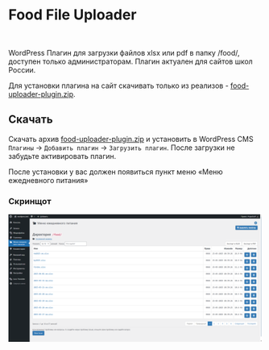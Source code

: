 # Food File Uploader
<span><a href="https://github.com/ProjectSoft-STUDIONIONS/food-uploader-plugin/releases/latest" target="_blank"><img src="https://img.shields.io/github/v/release/ProjectSoft-STUDIONIONS/food-uploader-plugin?style=for-the-badge" alt=""></a></span> <span><a href="https://github.com/ProjectSoft-STUDIONIONS/food-uploader-plugin/blob/main/LICENSE" target="_blank"><img src="https://img.shields.io/github/license/ProjectSoft-STUDIONIONS/food-uploader-plugin?style=for-the-badge" alt=""></a></span> <span><a href="https://github.com/ProjectSoft-STUDIONIONS/food-uploader-plugin" target="_blank"><img src="https://img.shields.io/github/repo-size/ProjectSoft-STUDIONIONS/food-uploader-plugin?style=for-the-badge" alt=""></a></span> <span><a href="https://github.com/ProjectSoft-STUDIONIONS/food-uploader-plugin/releases/latest" target="_blank"><img src="https://img.shields.io/github/downloads/ProjectSoft-STUDIONIONS/food-uploader-plugin/total?style=for-the-badge" alt=""></a></span>

WordPress Плагин для загрузки файлов xlsx или pdf в папку /food/, доступен только администраторам. Плагин актуален для сайтов школ России.

Для установки плагина на сайт скачивать только из реализов - [food-uploader-plugin.zip](../../releases/latest/download/food-uploader-plugin.zip).

## Скачать

Скачать архив [food-uploader-plugin.zip](../../releases/latest/download/food-uploader-plugin.zip) и установить в WordPress CMS `Плагины` -> `Добавить плагин` -> `Загрузить плагин`. После загрузки не забудьте активировать плагин.

После установки у вас должен появиться пункт меню «Меню ежедневного питания»

### Скринщот

![XLSX в директорию food](screenshot.png?raw=true)

[comment]: <> ( Plugin Name:        Food File Uploader )
[comment]: <> ( Plugin URI:         https://github.com/ProjectSoft-STUDIONIONS/food-uploader-plugin )
[comment]: <> ( Description:        WordPress Плагин для загрузки файлов xlsx или pdf в папку /food/, доступен только администраторам. Плагин актуален для сайтов школ России. )
[comment]: <> ( Version:            2.1.1 )
[comment]: <> ( Author:             Чернышёв Андрей aka ProjectSoft <projectsoft2009@yandex.ru> )
[comment]: <> ( Author URI:         https://github.com/ProjectSoft-STUDIONIONS )
[comment]: <> ( GitHub Plugin URI:  https://github.com/ProjectSoft-STUDIONIONS/food-uploader-plugin )
[comment]: <> ( License:            GPL-2.0 )
[comment]: <> ( License URI:        https://mit-license.org/ )
[comment]: <> ( Donate link:        https://projectsoft.ru/donate/ )
